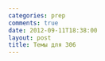 ```yaml
---
categories: prep
comments: true
date: 2012-09-11T18:38:00
layout: post
title: Темы для 306
---
```


